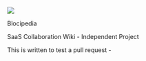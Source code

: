 ![](https://travis-ci.org/BWieber/Blocipedia.svg?branch=master)

Blocipedia

SaaS Collaboration Wiki - Independent Project

This is written to test a pull request -
